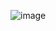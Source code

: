 ![image](https://user-images.githubusercontent.com/94213473/144275138-0014b48a-5f35-4af6-b537-107153159ce1.png)

